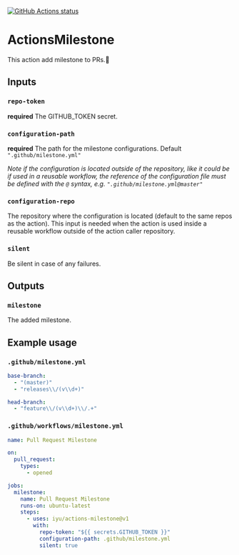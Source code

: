 [![GitHub Actions status](https://github.com/iyu/actions-milestone/workflows/Lint%20and%20Test/badge.svg)](https://github.com/iyu/actions-milestone)

# ActionsMilestone

This action add milestone to PRs.:hammer:

## Inputs

### `repo-token`

**required** The GITHUB_TOKEN secret.

### `configuration-path`

**required** The path for the milestone configurations. Default `".github/milestone.yml"`

*Note if the configuration is located outside of the repository, like it could be if used in a reusable workflow, the reference of
the configuration file must be defined with the `@` syntax, e.g. `".github/milestone.yml@master"`*

### `configuration-repo`

The repository where the configuration is located (default to the same repos as the action). This
input is needed when the action is used inside a reusable workflow outside of the action caller repository.

### `silent`

Be silent in case of any failures.

## Outputs

### `milestone`

The added milestone.

## Example usage

### `.github/milestone.yml`

```yaml
base-branch:
  - "(master)"
  - "releases\\/(v\\d+)"

head-branch:
  - "feature\\/(v\\d+)\\/.+"
```

### `.github/workflows/milestone.yml`

```yaml
name: Pull Request Milestone

on:
  pull_request:
    types:
      - opened

jobs:
  milestone:
    name: Pull Request Milestone
    runs-on: ubuntu-latest
    steps:
      - uses: iyu/actions-milestone@v1
        with:
          repo-token: "${{ secrets.GITHUB_TOKEN }}"
          configuration-path: .github/milestone.yml
          silent: true
```
